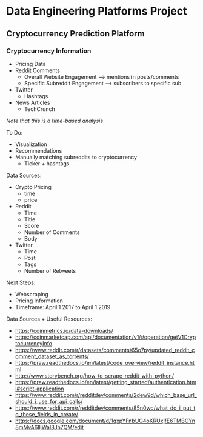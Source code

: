 # Data Engineering Platforms Project

## Cryptocurrency Prediction Platform
### Cryptocurrency Information
- Pricing Data
- Reddit Comments
  - Overall Website Engagement --> mentions in posts/comments
  - Specific Subreddit Engagement --> subscribers to specific sub
- Twitter
  - Hashtags
- News Articles
  - TechCrunch


*Note that this is a time-based analysis*

To Do:
- Visualization
- Recommendations
- Manually matching subreddits to cryptocurrency
  - Ticker + hashtags

Data Sources: 
- Crypto Pricing 
  - time 
  - price
- Reddit 
  - Time 
  - Title 
  - Score
  - Number of Comments
  - Body 
- Twitter
  - Time 
  - Post
  - Tags 
  - Number of Retweets

Next Steps:
- Webscraping
- Pricing Information
- Timeframe: April 1 2017 to April 1 2019

Data Sources + Useful Resources:
- https://coinmetrics.io/data-downloads/
- https://coinmarketcap.com/api/documentation/v1/#operation/getV1CryptocurrencyInfo
- https://www.reddit.com/r/datasets/comments/65o7py/updated_reddit_comment_dataset_as_torrents/
- https://praw.readthedocs.io/en/latest/code_overview/reddit_instance.html
- http://www.storybench.org/how-to-scrape-reddit-with-python/
- https://praw.readthedocs.io/en/latest/getting_started/authentication.html#script-application
- https://www.reddit.com/r/redditdev/comments/2dew9d/which_base_url_should_i_use_for_api_calls/
- https://www.reddit.com/r/redditdev/comments/85n0wc/what_do_i_put_to_these_fields_in_create/
- https://docs.google.com/document/d/1qxpYFnbUG4oKRUxjfE6TMBOYn8mMvA6IljWaI8Jh7QM/edit
